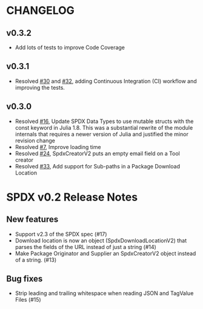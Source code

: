 # CHANGELOG

## v0.3.2
* Add lots of tests to improve Code Coverage

## v0.3.1
* Resolved [#30](https://github.com/SamuraiAku/SPDX.jl/issues/30) and [#32](https://github.com/SamuraiAku/SPDX.jl/issues/32), adding Continuous Integration (CI) workflow and improving the tests.

## v0.3.0
* Resolved [#16](https://github.com/SamuraiAku/SPDX.jl/issues/16), Update SPDX Data Types to use mutable structs with the const keyword in Julia 1.8. This was a substantial rewrite of the module internals that requires a newer version of Julia and justified the minor revision change
* Resolved [#7](https://github.com/SamuraiAku/SPDX.jl/issues/7), Improve loading time
* Resolved [#24](https://github.com/SamuraiAku/SPDX.jl/issues/24), SpdxCreatorV2 puts an empty email field on a Tool creator
* Resolved [#33](https://github.com/SamuraiAku/SPDX.jl/issues/33), Add support for Sub-paths in a Package Download Location


SPDX v0.2 Release Notes
=======================

New features
---------------

* Support v2.3 of the SPDX spec (#17)
* Download location is now an object (SpdxDownloadLocationV2) that parses the fields of the URL instead of just a string (#14)
* Make Package Originator and Supplier an SpdxCreatorV2 object instead of a string. (#13)

Bug fixes
----------------
* Strip leading and trailing whitespace when reading JSON and TagValue Files (#15)
